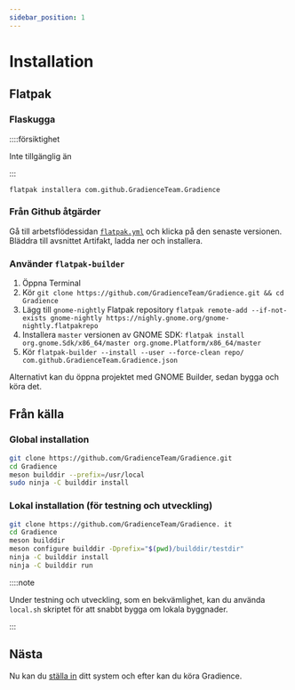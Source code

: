 ```yaml
---
sidebar_position: 1
---
```


# Installation

## Flatpak

### Flaskugga

::::försiktighet

Inte tillgänglig än

:::

```shell
flatpak installera com.github.GradienceTeam.Gradience
```

### Från Github åtgärder

Gå till arbetsflödessidan [`flatpak.yml`](https://github.com/GradienceTeam/Gradience/actions/workflows/flatpak.yml) och klicka på den senaste versionen. Bläddra till avsnittet Artifakt, ladda ner och installera.

### Använder `flatpak-builder`

1. Öppna Terminal
2. Kör `git clone https://github.com/GradienceTeam/Gradience.git && cd Gradience`
3. Lägg till `gnome-nightly` Flatpak repository `flatpak remote-add --if-not-exists gnome-nightly https://nighly.gnome.org/gnome-nightly.flatpakrepo`
4. Installera `master` versionen av GNOME SDK: `flatpak install org.gnome.Sdk/x86_64/master org.gnome.Platform/x86_64/master`
5. Kör `flatpak-builder --install --user --force-clean repo/ com.github.GradienceTeam.Gradience.json`

Alternativt kan du öppna projektet med GNOME Builder, sedan bygga och köra det.

## Från källa

### Global installation

```sh
git clone https://github.com/GradienceTeam/Gradience.git
cd Gradience
meson builddir --prefix=/usr/local
sudo ninja -C builddir install
```

### Lokal installation (för testning och utveckling)

```sh
git clone https://github.com/GradienceTeam/Gradience. it
cd Gradience
meson builddir
meson configure builddir -Dprefix="$(pwd)/builddir/testdir"
ninja -C builddir install
ninja -C builddir run
```

::::note

Under testning och utveckling, som en bekvämlighet, kan du använda `local.sh` skriptet för att snabbt bygga om lokala byggnader.

:::

## Nästa

Nu kan du [ställa in](/docs/setup) ditt system och efter kan du köra Gradience.
